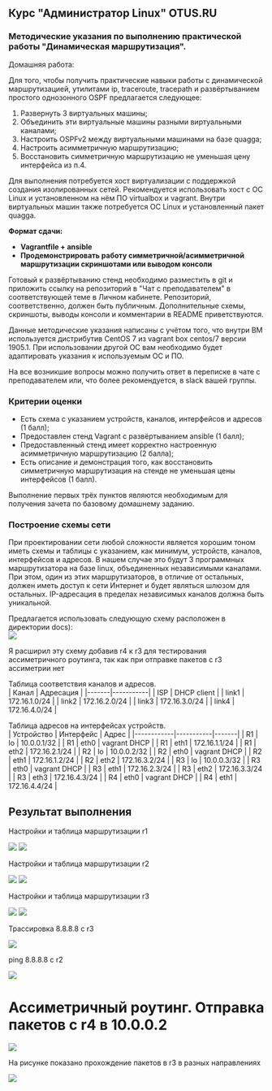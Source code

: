 ## Курс "Администратор Linux" OTUS.RU

### Методические указания по выполнению практической работы "Динамическая маршрутизация".

Домашняя работа:  

Для того, чтобы получить практические навыки работы с динамической маршрутизацией, утилитами ip, traceroute, tracepath и развёртыванием простого однозонного OSPF предлагается следующее: 

1. Развернуть 3 виртуальных машины;
2. Объединить эти виртуальные машины разными виртуальными каналами;
3. Настроить OSPFv2 между виртуальными машинами на базе quagga;
4. Настроить асимметричную маршрутизацию;
5. Восстановить симметричную маршрутизацию не уменьшая цену интерфейса из п.4.

Для выполнения потребуется хост виртуализации с поддержкой создания изолированных сетей. Рекомендуется использовать хост с ОС Linux и установленном на нём ПО virtualbox и vagrant. Внутри виртуальных машин также потребуется ОС Linux и установленный пакет quagga.

**Формат сдачи:**
- **Vagrantfile + ansible**  
- **Продемонстрировать работу симметричной/асимметричной маршрутизации скриншотами или выводом консоли**

Готовый к развёртыванию стенд необходимо разместить в git и приложить ссылку на репозиторий в "Чат с преподавателем" в соответствующей теме в Личном кабинете. Репозиторий, соответственно, должен быть публичным. Дополнительные схемы, скриншоты, выводы консоли и комментарии в README приветствуются.

Данные методические указания написаны с учётом того, что внутри ВМ используется дистрибутив CentOS 7 из vagrant box centos/7 версии 1905.1. При использовании другой ОС вам необходимо будет адаптировать указания к используемым ОС и ПО.

На все возникшие вопросы можно получить ответ в переписке в чате с преподавателем или, что более рекомендуется, в slack вашей группы.

### Критерии оценки

- Есть схема с указанием устройств, каналов, интерфейсов и адресов (1 балл); 
- Предоставлен стенд Vagrant с развёртыванием ansible (1 балл);
- Предоставленный стенд имеет корректно настроенную асимметричную маршрутизацию (2 балла);
- Есть описание и демонстрация того, как восстановить симметричную маршрутизация на стенде не уменьшая цены интерфейсов (1 балл).

Выполнение первых трёх пунктов являются необходимым для получения зачета по базовому домашнему заданию.

### Построение схемы сети

При проектировании сети любой сложности является хорошим тоном иметь схемы и таблицы с указанием, как минимум, устройств, каналов, интерфейсов и адресов. В нашем случае это будут 3 программных маршрутизатора на базе linux, объединенных независимыми каналами. При этом, один из этих маршрутизаторов, в отличие от остальных, должен иметь доступ к сети Интернет и будет являться шлюзом для остальных. IP-адресация в пределах независимых каналов должна быть уникальной.  
  
Предлагается использовать следующую схему расположен в директории docs):  
![](pics/ospfv2.png)

Я расширил эту схему добавив r4 к r3 для тестирования ассиметричного роутинга, так как при отправке пакетов с r3 ассиметрии нет  
  
Таблица соответствия каналов и адресов.  
| Канал | Адресация |
|-------|-----------|
| ISP   | DHCP client    |
| link1 | 172.16.1.0/24 |
| link2 | 172.16.2.0/24 |
| link3 | 172.16.3.0/24 |
| link4 | 172.16.4.0/24 |
  
Таблица адресов на интерфейсах устройств.  
| Устройство | Интерфейс | Адрес |
|------------|-----------|-------|
| R1 | lo | 10.0.0.1/32 | 
| R1 | eth0 | vagrant DHCP | 
| R1 | eth1 | 172.16.1.1/24 |
| R1 | eth2 | 172.16.2.1/24 | 
| R2 | lo | 10.0.0.2/32 | 
| R2 | eth0 | vagrant DHCP | 
| R2 | eth1 | 172.16.1.2/24 |
| R2 | eth2 | 172.16.3.2/24 | 
| R3 | lo | 10.0.0.3/32 | 
| R3 | eth0 | vagrant DHCP | 
| R3 | eth1 | 172.16.2.3/24 |
| R3 | eth2 | 172.16.3.3/24 | 
| R3 | eth3 | 172.16.4.3/24 |
| R4 | eth0 | vagrant DHCP | 
| R4 | eth1 | 172.16.4.4/24 |




## Результат выполнения 




Настройки и таблица маршрутизации r1

![](pics/pic1.png)
![](pics/pic2.png)

Настройки и таблица маршрутизации r2

![](pics/pic3.png)
![](pics/pic4.png)

Настройки и таблица маршрутизации r3

![](pics/pic5.png)
![](pics/pic6.png)

Трассировка 8.8.8.8 с r3

![](pics/pic7.png)

ping 8.8.8.8 с r2

![](pics/pic8.png)

# Ассиметричный роутинг. Отправка пакетов с r4 в 10.0.0.2

![](pics/pic9.png)

На рисунке показано прохождение пакетов в r3 в разных направлениях

![](pics/pic10.png)



